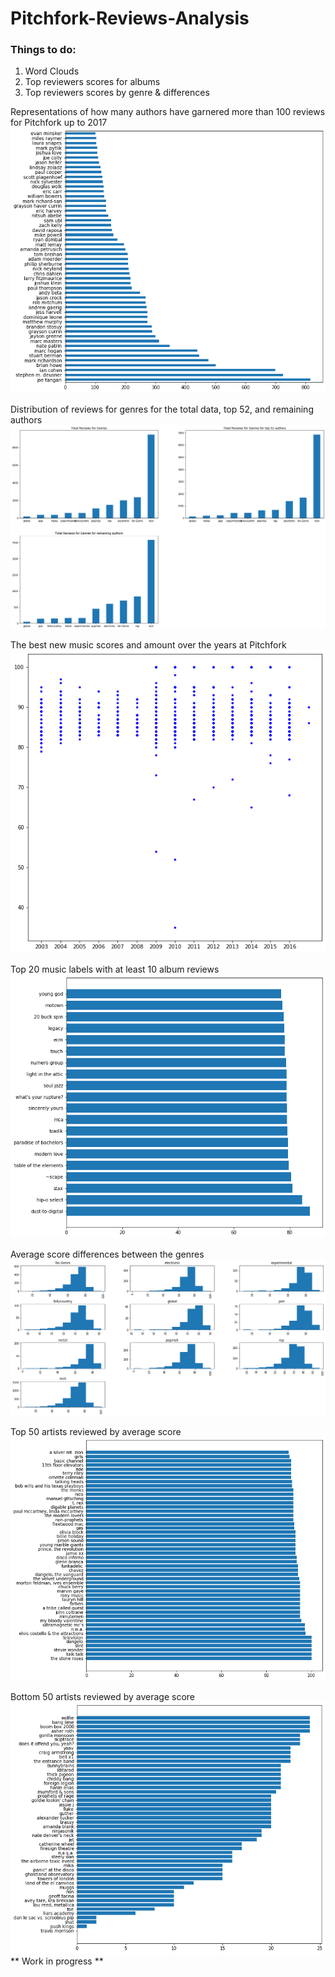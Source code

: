 # Pitchfork-Reviews-Analysis

### Things to do:
1. Word Clouds
2. Top reviewers scores for albums
3. Top reviewers scores by genre & differences


Representations of how many authors have garnered more than 100 reviews for Pitchfork up to 2017
![](images/authors_reviews.png)

Distribution of reviews for genres for the total data, top 52, and remaining authors
![](images/differences_of_genre_distribution_for_reviews.png)

The best new music scores and amount over the years at Pitchfork
![](images/best_new_music.png)

Top 20 music labels with at least 10 album reviews
![](images/top_music_labels.png)

Average score differences between the genres
![](images/score_differences_genres.png)

Top 50 artists reviewed by average score
![](images/best_reviewed_artists.png)

Bottom 50 artists reviewed by average score
![](images/worst_reviewed_artists.png)
** Work in progress **
